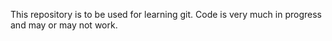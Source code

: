This repository is to be used for learning git. Code is very much in progress and may or may not work.